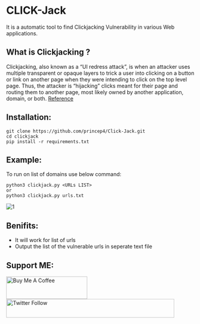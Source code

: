 # CLICK-Jack
It is a automatic tool to find Clickjacking Vulnerability in various Web applications.

## What is Clickjacking ?
Clickjacking, also known as a “UI redress attack”, is when an attacker uses multiple transparent or opaque layers to trick a user into clicking on a button or link on another page when they were intending to click on the top level page. Thus, the attacker is “hijacking” clicks meant for their page and routing them to another page, most likely owned by another application, domain, or both. [Reference](https://owasp.org/www-community/attacks/Clickjacking)

## Installation:
````
git clone https://github.com/princep4/Click-Jack.git
cd clickjack
pip install -r requirements.txt
````

## Example:
To run on list of domains use below command:
````
python3 clickjack.py <URLs LIST>
or
python3 clickjack.py urls.txt
````

![1](https://user-images.githubusercontent.com/75206412/148673052-565d2571-11a1-4345-a581-71e6ce052ef2.jpg)

## Benifits:
- It will work for list of urls
- Output the list of the vulnerable urls in seperate text file

## Support ME:

<a href="https://www.buymeacoffee.com/princep4" target="_blank"><img src="https://cdn.buymeacoffee.com/buttons/v2/default-yellow.png" alt="Buy Me A Coffee" style="height: 60px !important;width: 217px !important;" ></a>
<img alt="Twitter Follow" src="https://img.shields.io/twitter/follow/PrincePrafull3?style=social" width="450" height="50">
